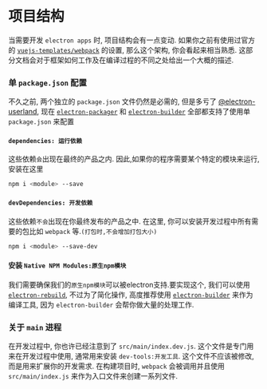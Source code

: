 # 项目结构

当需要开发 `electron apps` 时, 项目结构会有一点变动. 如果你之前有使用过官方的 [`vuejs-templates/webpack`](https://github.com/vuejs-templates/webpack) 的设置, 那么这个架构, 你会看起来相当熟悉. 这部分文档会对于框架如何工作及在编译过程的不同之处给出一个大概的描述.

### 单 `package.json` 配置

不久之前, 两个独立的 `package.json` 文件仍然是必需的, 但是多亏了 [@electron-userland](https://github.com/electron-userland), 现在 [`electron-packager`](https://github.com/electron-userland/electron-packager) 和 [`electron-builder`](https://github.com/electron-userland/electron-builder) 全部都支持了使用单 `package.json` 来配置

#### `dependencies: 运行依赖`

这些依赖`会`出现在最终的产品之内. 因此,如果你的程序需要某个特定的模块来运行, 安装在这里

```bash
npm i <module> --save
```

#### `devDependencies: 开发依赖`

这些依赖`不会`出现在你最终发布的产品之中. 在这里, 你可以安装开发过程中所有需要的包比如 `webpack` 等.`(打包时,不会增加打包大小)`


```bash
npm i <module> --save-dev
```

#### 安装 `Native NPM Modules:原生npm模块`

我们需要确保我们的`原生npm模块`可以被electron支持.要实现这个, 我们可以使用 [`electron-rebuild`](https://github.com/electron/electron-rebuild), 不过为了简化操作, 高度推荐使用 [`electron-builder`](https://github.com/electron-userland/electron-builder) 来作为编译工具, 因为 `electron-builder` 会帮你做大量的处理工作.

### 关于 `main` 进程

在开发过程中, 你也许已经注意到了 `src/main/index.dev.js`. 这个文件是专门用来在开发过程中使用, 通常用来安装 `dev-tools:开发工具`. 这个文件不应该被修改, 而是用来扩展你的开发需求. 
在构建项目时, `webpack` 会被调用并且使用 `src/main/index.js` 来作为入口文件来创建一系列文件.
